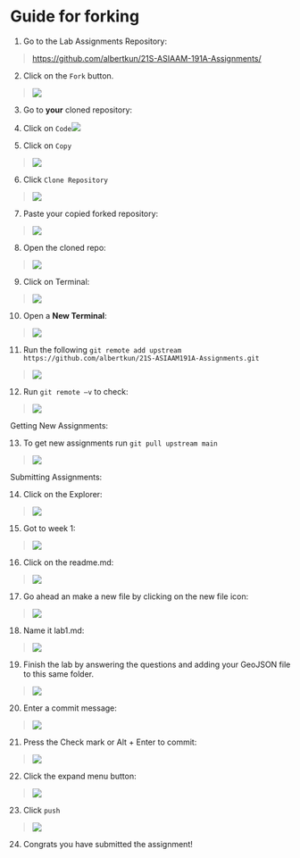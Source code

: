 # Guide for forking

1.  Go to the Lab Assignments Repository:

> <https://github.com/albertkun/21S-ASIAAM-191A-Assignments/>

2.  Click on the `Fork` button.

> <img src="media\git_forking1.png"  />

3.  Go to **your** cloned repository:

4.  Click on
    `Code`<img src="media\git_forking2.png"  />

5.  Click on `Copy`

> <img src="media\git_forking3.png"  />

6.  Click `Clone Repository`

> <img src="media\git_forking4.png"  />

7.  Paste your copied forked repository:

> <img src="media\git_forking5.png"  />

8.  Open the cloned repo:

> <img src="media\git_forking6.png"  />

9.  Click on Terminal:

> <img src="media\git_forking7.png"  />

10. Open a **New Terminal**:

> <img src="media\git_forking8.png"  />

11. Run the following `git remote add upstream
    https://github.com/albertkun/21S-ASIAAM191A-Assignments.git`

> <img src="media\git_forking9.png"  />

12. Run `git remote –v` to check:

> <img src="media\git_forking10.png"  />

Getting New Assignments:

13. To get new assignments run `git pull upstream main`

> <img src="media\git_forking11.png"  />

Submitting Assignments:

14. Click on the Explorer:

> <img src="media\git_forking12.png"  />

15. Got to week 1:

> <img src="media\git_forking13.png"  />

16. Click on the readme.md:

> <img src="media\git_forking14.png"  />

17. Go ahead an make a new file by clicking on the new file icon:

> <img src="media\git_forking15.png"  />

18. Name it lab1.md:

> <img src="media\git_forking16.png"  />

19. Finish the lab by answering the questions and adding your GeoJSON
    file to this same folder.

> <img src="media\git_forking17.png"  />

20. Enter a commit message:

> <img src="media\git_forking18.png"  />

21. Press the Check mark or Alt + Enter to commit:

> <img src="media\git_forking19.png"  />

22. Click the expand menu button:

> <img src="media\git_forking20.png"  />

23. Click `push`

> <img src="media\git_forking21.png"  />

24. Congrats you have submitted the assignment!
